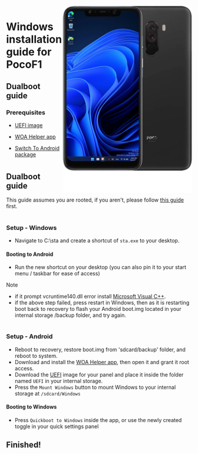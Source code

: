 <img align="right" src="beryllium.png" width="350" alt="Windows installation on beryllium">

# Windows installation guide for PocoF1

## Dualboot guide

### Prerequisites
- [UEFI image](https://github.com/n00b69/woaberyllium/releases/tag/UEFI)

- [WOA Helper app](https://github.com/Marius586/WoA-Helper-update/releases/tag/WOA)

- [Switch To Android package](https://github.com/n00b69/woaberyllium/releases/download/Dualboot/beryllium-sta.zip)

#
## Dualboot guide
This guide assumes you are rooted, if you aren't, please follow [this guide](root.md) first.

#
### Setup - Windows
- Navigate to C:\sta and create a shortcut of `sta.exe` to your desktop.

#### Booting to Android
  - Run the new shortcut on your desktop (you can also pin it to your start menu / taskbar for ease of access)
  > [!Note]
> - if it prompt vcruntime140.dll error install [Microsoft Visual C++](https://aka.ms/vs/17/release/vc_redist.arm64.exe).
> - if the above step failed, press restart in Windows, then as it is restarting boot back to recovery to flash your Android boot.img located in your internal storage /backup folder, and try again.

#
### Setup - Android
- Reboot to recovery, restore boot.img from 'sdcard/backup' folder, and reboot to system. 
- Download and install the [WOA Helper app](https://github.com/n00b69/woaberyllium/releases/download/Dualboot/woahelper.apk), then open it and grant it root access.
- Download the [UEFI](https://github.com/n00b69/woaberyllium/releases/tag/UEFI) image for your panel and place it inside the folder named `UEFI` in your internal storage.
- Press the `Mount Windows` button to mount Windows to your internal storage at `/sdcard/Windows`

#### Booting to Windows
  - Press `Quickboot to Windows` inside the app, or use the newly created toggle in your quick settings panel
  
## Finished!




















